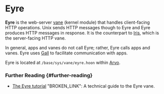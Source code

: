 # Eyre

**Eyre** is the web-server [vane](vane.md) (kernel module) that handles client-facing HTTP operations. Unix sends HTTP messages though to Eyre and Eyre produces HTTP messages in response. It is the counterpart to [Iris](iris.md), which is the server-facing HTTP vane.

In general, apps and vanes do not call Eyre; rather, Eyre calls apps and vanes. Eyre uses [Gall](gall.md) to facilitate communication with apps.

Eyre is located at `/base/sys/vane/eyre.hoon` within [Arvo](arvo.md).

### Further Reading {#further-reading}

- [The Eyre tutorial](../system/kernel/eyre) "BROKEN_LINK": A technical guide to the Eyre vane.
